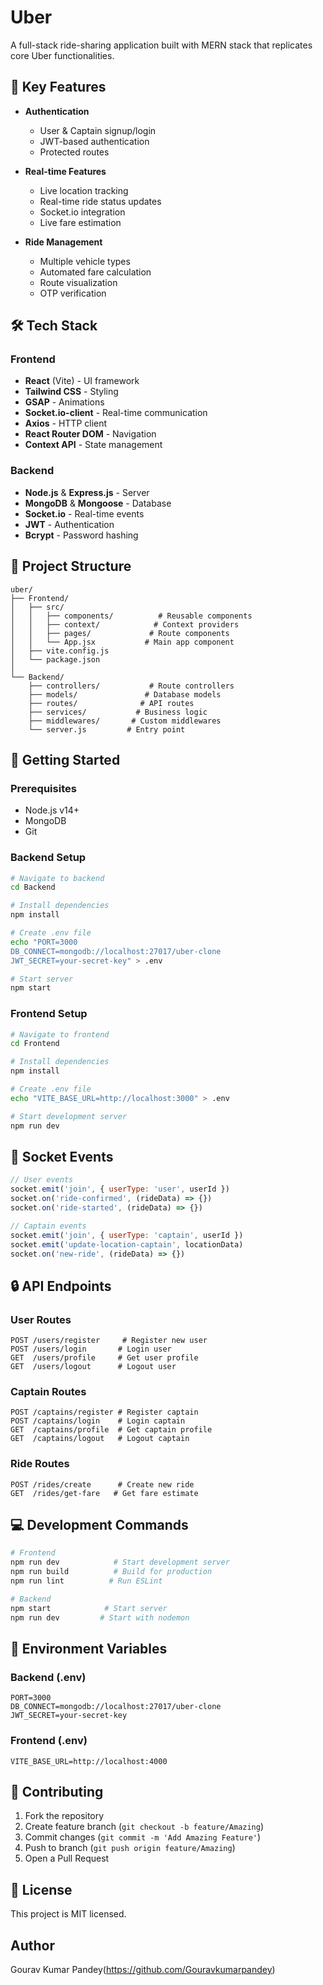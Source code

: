 # Uber

A full-stack ride-sharing application built with MERN stack that replicates core Uber functionalities.

## 🌟 Key Features

- **Authentication**
  - User & Captain signup/login
  - JWT-based authentication
  - Protected routes

- **Real-time Features**
  - Live location tracking
  - Real-time ride status updates
  - Socket.io integration
  - Live fare estimation

- **Ride Management**
  - Multiple vehicle types
  - Automated fare calculation
  - Route visualization
  - OTP verification

## 🛠️ Tech Stack

### Frontend
- **React** (Vite) - UI framework
- **Tailwind CSS** - Styling
- **GSAP** - Animations
- **Socket.io-client** - Real-time communication
- **Axios** - HTTP client
- **React Router DOM** - Navigation
- **Context API** - State management

### Backend
- **Node.js** & **Express.js** - Server
- **MongoDB** & **Mongoose** - Database
- **Socket.io** - Real-time events
- **JWT** - Authentication
- **Bcrypt** - Password hashing

## 📁 Project Structure
```
uber/
├── Frontend/
│   ├── src/
│   │   ├── components/          # Reusable components
│   │   ├── context/            # Context providers
│   │   ├── pages/             # Route components
│   │   └── App.jsx           # Main app component
│   ├── vite.config.js
│   └── package.json
│
└── Backend/
    ├── controllers/           # Route controllers
    ├── models/               # Database models
    ├── routes/              # API routes
    ├── services/           # Business logic
    ├── middlewares/       # Custom middlewares
    └── server.js         # Entry point
```

## 🚀 Getting Started

### Prerequisites
- Node.js v14+
- MongoDB
- Git

### Backend Setup
```bash
# Navigate to backend
cd Backend

# Install dependencies
npm install

# Create .env file
echo "PORT=3000
DB_CONNECT=mongodb://localhost:27017/uber-clone
JWT_SECRET=your-secret-key" > .env

# Start server
npm start
```

### Frontend Setup
```bash
# Navigate to frontend
cd Frontend

# Install dependencies
npm install

# Create .env file
echo "VITE_BASE_URL=http://localhost:3000" > .env

# Start development server
npm run dev
```

## 🔌 Socket Events

```javascript
// User events
socket.emit('join', { userType: 'user', userId })
socket.on('ride-confirmed', (rideData) => {})
socket.on('ride-started', (rideData) => {})

// Captain events
socket.emit('join', { userType: 'captain', userId })
socket.emit('update-location-captain', locationData)
socket.on('new-ride', (rideData) => {})
```

## 🔒 API Endpoints

### User Routes
```
POST /users/register     # Register new user
POST /users/login       # Login user
GET  /users/profile     # Get user profile
GET  /users/logout      # Logout user
```

### Captain Routes
```
POST /captains/register # Register captain
POST /captains/login    # Login captain
GET  /captains/profile  # Get captain profile
GET  /captains/logout   # Logout captain
```

### Ride Routes
```
POST /rides/create      # Create new ride
GET  /rides/get-fare   # Get fare estimate
```

## 💻 Development Commands

```bash
# Frontend
npm run dev            # Start development server
npm run build          # Build for production
npm run lint          # Run ESLint

# Backend
npm start            # Start server
npm run dev         # Start with nodemon
```

## 🔐 Environment Variables

### Backend (.env)
```
PORT=3000
DB_CONNECT=mongodb://localhost:27017/uber-clone
JWT_SECRET=your-secret-key
```

### Frontend (.env)
```
VITE_BASE_URL=http://localhost:4000
```

## 🤝 Contributing

1. Fork the repository
2. Create feature branch (`git checkout -b feature/Amazing`)
3. Commit changes (`git commit -m 'Add Amazing Feature'`)
4. Push to branch (`git push origin feature/Amazing`)
5. Open a Pull Request

## 📝 License

This project is MIT licensed.

##  Author

 Gourav Kumar Pandey(https://github.com/Gouravkumarpandey)
